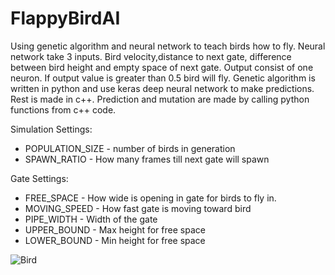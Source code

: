 # FlappyBirdAI

Using  genetic algorithm and neural network to teach birds how to fly. Neural network take 3 inputs. Bird velocity,distance to next gate, difference between bird height and empty space of next gate. Output consist of one neuron. If output value is greater than 0.5 bird will fly. Genetic algorithm is written in python and use keras deep neural network to make predictions. Rest is made in c++. Prediction and mutation are made by calling python functions from c++ code.  

Simulation Settings:  
- POPULATION_SIZE - number of birds in generation
- SPAWN_RATIO - How many frames till next gate will spawn

Gate Settings:
- FREE_SPACE - How wide is opening in gate for birds to fly in.
- MOVING_SPEED - How fast gate is moving toward bird
- PIPE_WIDTH - Width of the gate
- UPPER_BOUND - Max height for free space
- LOWER_BOUND - Min height for free space

![Bird](https://github.com/SlawekSt/FlappyBirdAI/blob/main/Bird.PNG)
